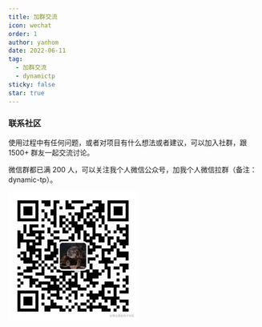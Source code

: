 ```yaml
---
title: 加群交流
icon: wechat
order: 1
author: yanhom
date: 2022-06-11
tag:
  - 加群交流
  - dynamictp
sticky: false
star: true
---
```


### 联系社区

使用过程中有任何问题，或者对项目有什么想法或者建议，可以加入社群，跟 1500+ 群友一起交流讨论。

微信群都已满 200 人，可以关注我个人微信公众号，加我个人微信拉群（备注：dynamic-tp）。

![contact](/images/dynamictp/contact.png)